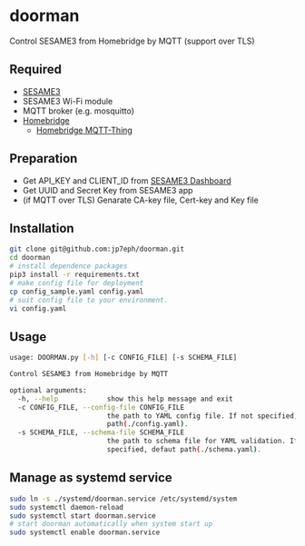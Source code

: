 # doorman
Control SESAME3 from Homebridge by MQTT (support over TLS)

## Required
- [SESAME3](https://jp.candyhouse.co/)
- SESAME3 Wi-Fi module
- MQTT broker (e.g. mosquitto)
- [Homebridge](https://homebridge.io/)
    - [Homebridge MQTT-Thing](https://github.com/arachnetech/homebridge-mqttthing)

## Preparation
- Get API_KEY and CLIENT_ID from [SESAME3 Dashboard](https://dash.candyhouse.co/)
- Get UUID and Secret Key from SESAME3 app
- (if MQTT over TLS) Genarate CA-key file, Cert-key and Key file

## Installation
```bash
git clone git@github.com:jp7eph/doorman.git
cd doorman
# install dependence packages
pip3 install -r requirements.txt
# make config file for deployment
cp config_sample.yaml config.yaml
# suit config file to your environment.
vi config.yaml
```

## Usage
```bash
usage: DOORMAN.py [-h] [-c CONFIG_FILE] [-s SCHEMA_FILE]

Control SESAME3 from Homebridge by MQTT

optional arguments:
  -h, --help            show this help message and exit
  -c CONFIG_FILE, --config-file CONFIG_FILE
                        the path to YAML config file. If not specified, defaut
                        path(./config.yaml).
  -s SCHEMA_FILE, --schema-file SCHEMA_FILE
                        the path to schema file for YAML validation. If not
                        specified, defaut path(./schema.yaml).
```

## Manage as systemd service
```bash
sudo ln -s ./systemd/doorman.service /etc/systemd/system
sudo systemctl daemon-reload
sudo systemctl start doorman.service
# start doorman automatically when system start up
sudo systemctl enable doorman.service
```